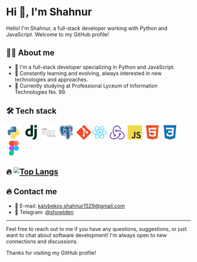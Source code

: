 # Hi 👋, I'm Shahnur

Hello! I'm Shahnur, a full-stack developer working with Python and JavaScript. Welcome to my GitHub profile!

## :man_technologist: About me
- :snake: I'm a full-stack developer specializing in Python and JavaScript.
- :seedling: Constantly learning and evolving, always interested in new technologies and approaches.
- :briefcase: Currently studying at Professional Lyceum of Information Technologies No. 99.

## :hammer_and_wrench: Tech stack
<div>
    <img src="https://github.com/devicons/devicon/blob/master/icons/python/python-original.svg" title="Python" alt="Python" width="40" height="40"/>&nbsp;
    <img src="https://github.com/devicons/devicon/blob/master/icons/django/django-plain.svg" title="Django" alt="Django" width="40" height="40"/>&nbsp;
    <img src="https://github.com/devicons/devicon/blob/master/icons/djangorest/djangorest-original.svg" title="DjangoRF" alt="DjangoRF" width="40" height="40"/>&nbsp;
    <img src="https://github.com/devicons/devicon/blob/master/icons/postgresql/postgresql-plain.svg" title="Postgresql" alt="Postgresql" width="40" height="40"/>&nbsp;
    <img src="https://github.com/devicons/devicon/blob/master/icons/git/git-original.svg" title="Git" alt="Git" width="40" height="40"/>
    <img src="https://github.com/devicons/devicon/blob/master/icons/react/react-original.svg" title="React" alt="React" width="40" height="40"/>&nbsp;
    <img src="https://github.com/devicons/devicon/blob/master/icons/redux/redux-original.svg" title="Redux" alt="Redux " width="40" height="40"/>&nbsp;
    <img src="https://github.com/devicons/devicon/blob/master/icons/javascript/javascript-original.svg" title="JavaScript" alt="JavaScript" width="40" height="40"/>&nbsp;
    <img src="https://github.com/devicons/devicon/blob/master/icons/html5/html5-original.svg" title="HTML5" alt="HTML" width="40" height="40"/>&nbsp;
    <img src="https://github.com/devicons/devicon/blob/master/icons/css3/css3-plain.svg"  title="CSS3" alt="CSS" width="40" height="40"/>&nbsp;
    <img src="https://github.com/devicons/devicon/blob/master/icons/figma/figma-original.svg" title="Figma" alt="Figma" width="40" height="40"/>
</div>

## :fire: [![Top Langs](https://github-readme-stats.vercel.app/api/top-langs/?username=Showlden&layout=compact&theme=vision-friendly-dark)](https://github.com/anuraghazra/github-readme-stats)

## :fire: Contact me
- 📧 E-mail: kalybekov.shahnur1529@gmail.com
- 📱 Telegram: [@showlden](https://t.me/showlden)

___

Feel free to reach out to me if you have any questions, suggestions, or just want to chat about software development! I'm always open to new connections and discussions.

Thanks for visiting my GitHub profile!

